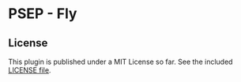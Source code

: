 # PSEP - Fly

## License

This plugin is published under a MIT License so far. See the included [LICENSE file](./LICENSE).